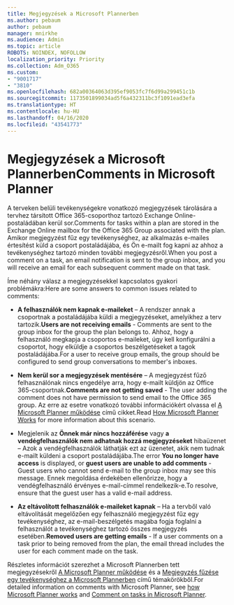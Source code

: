 ```yaml
---
title: Megjegyzések a Microsoft Plannerben
ms.author: pebaum
author: pebaum
manager: mnirkhe
ms.audience: Admin
ms.topic: article
ROBOTS: NOINDEX, NOFOLLOW
localization_priority: Priority
ms.collection: Adm_O365
ms.custom:
- "9001717"
- "3810"
ms.openlocfilehash: 682a00364063d395ef9053fc7f6d99a299451c1b
ms.sourcegitcommit: 1173501899034ad5f6a432311bc3f1091ead3efa
ms.translationtype: HT
ms.contentlocale: hu-HU
ms.lasthandoff: 04/16/2020
ms.locfileid: "43541773"
---
```

# <a name="comments-in-microsoft-planner"></a><span data-ttu-id="7055a-102">Megjegyzések a Microsoft Plannerben</span><span class="sxs-lookup"><span data-stu-id="7055a-102">Comments in Microsoft Planner</span></span>

<span data-ttu-id="7055a-103">A terveken belüli tevékenységekre vonatkozó megjegyzések tárolására a tervhez társított Office 365-csoporthoz tartozó Exchange Online-postaládában kerül sor.</span><span class="sxs-lookup"><span data-stu-id="7055a-103">Comments for tasks within a plan are stored in the Exchange Online mailbox for the Office 365 Group associated with the plan.</span></span>  <span data-ttu-id="7055a-104">Amikor megjegyzést fűz egy tevékenységhez, az alkalmazás e-mailes értesítést küld a csoport postaládájába, és Ön e-mailt fog kapni az ahhoz a tevékenységhez tartozó minden további megjegyzésről.</span><span class="sxs-lookup"><span data-stu-id="7055a-104">When you post a comment on a task, an email notification is sent to the group inbox, and you will receive an email for each subsequent comment made on that task.</span></span>

<span data-ttu-id="7055a-105">Íme néhány válasz a megjegyzésekkel kapcsolatos gyakori problémákra:</span><span class="sxs-lookup"><span data-stu-id="7055a-105">Here are some answers to common issues related to comments:</span></span>

- <span data-ttu-id="7055a-106">**A felhasználók nem kapnak e-maileket** – A rendszer annak a csoportnak a postaládájába küldi a megjegyzéseket, amelyikhez a terv tartozik.</span><span class="sxs-lookup"><span data-stu-id="7055a-106">**Users are not receiving emails** - Comments are sent to the group inbox for the group the plan belongs to.</span></span> <span data-ttu-id="7055a-107">Ahhoz, hogy a felhasználó megkapja a csoportos e-maileket, úgy kell konfigurálni a csoportot, hogy elküldje a csoportos beszélgetéseket a tagok postaládájába.</span><span class="sxs-lookup"><span data-stu-id="7055a-107">For a user to receive group emails, the group should be configured to send group conversations to member's inboxes.</span></span>

- <span data-ttu-id="7055a-108">**Nem kerül sor a megjegyzések mentésére** – A megjegyzést fűző felhasználónak nincs engedélye arra, hogy e-mailt küldjön az Office 365-csoportnak.</span><span class="sxs-lookup"><span data-stu-id="7055a-108">**Comments are not getting saved** -  The user adding the comment does not have permission to send email to the Office 365 group.</span></span> <span data-ttu-id="7055a-109">Az erre az esetre vonatkozó további információkért olvassa el [A Microsoft Planner működése](https://techcommunity.microsoft.com/t5/planner-blog/how-microsoft-planner-works/ba-p/1214736) című cikket.</span><span class="sxs-lookup"><span data-stu-id="7055a-109">Read [How Microsoft Planner Works](https://techcommunity.microsoft.com/t5/planner-blog/how-microsoft-planner-works/ba-p/1214736) for more information about this scenario.</span></span>

- <span data-ttu-id="7055a-110">Megjelenik az **Önnek már nincs hozzáférése** vagy **a vendégfelhasználók nem adhatnak hozzá megjegyzéseket** hibaüzenet – Azok a vendégfelhasználók láthatják ezt az üzenetet, akik nem tudnak e-mailt küldeni a csoport postaládájába.</span><span class="sxs-lookup"><span data-stu-id="7055a-110">The error **You no longer have access** is displayed, or **guest users are unable to add comments** - Guest users who cannot send e-mail to the group inbox may see this message.</span></span> <span data-ttu-id="7055a-111">Ennek megoldása érdekében ellenőrizze, hogy a vendégfelhasználó érvényes e-mail-címmel rendelkezik-e.</span><span class="sxs-lookup"><span data-stu-id="7055a-111">To resolve, ensure that the guest user has a valid e-mail address.</span></span>

- <span data-ttu-id="7055a-112">**Az eltávolított felhasználók e-maileket kapnak** – Ha a tervből való eltávolítását megelőzően egy felhasználó megjegyzést fűz egy tevékenységhez, az e-mail-beszélgetés magába fogja foglalni a felhasználót a tevékenységhez tartozó összes megjegyzés esetében.</span><span class="sxs-lookup"><span data-stu-id="7055a-112">**Removed users are getting emails** -  If a user comments on a task prior to being removed from the plan, the email thread includes the user for each comment made on the task.</span></span>

<span data-ttu-id="7055a-113">Részletes információt szerezhet a Microsoft Plannerben tett megjegyzésekről [A Microsoft Planner működése](https://techcommunity.microsoft.com/t5/planner-blog/how-microsoft-planner-works/ba-p/1214736) és a [Megjegyzés fűzése egy tevékenységhez a Microsoft Plannerben](https://support.microsoft.com/hu-HU/office/comment-on-tasks-in-microsoft-planner-fd4aedde-7785-4cd0-96ee-122fbc9140e1) című témakörökből.</span><span class="sxs-lookup"><span data-stu-id="7055a-113">For detailed information on comments with Microsoft Planner, see [how Microsoft Planner works](https://techcommunity.microsoft.com/t5/planner-blog/how-microsoft-planner-works/ba-p/1214736) and [Comment on tasks in Microsoft Planner](https://support.microsoft.com/hu-HU/office/comment-on-tasks-in-microsoft-planner-fd4aedde-7785-4cd0-96ee-122fbc9140e1).</span></span>
